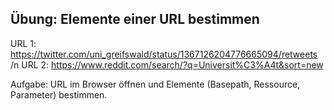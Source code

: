 ## Übung: Elemente einer URL bestimmen 

URL 1: https://twitter.com/uni_greifswald/status/1367126204776665094/retweets /n
URL 2: https://www.reddit.com/search/?q=Universit%C3%A4t&sort=new 

Aufgabe: 
URL im Browser öffnen und Elemente (Basepath, Ressource, Parameter) bestimmen. 
